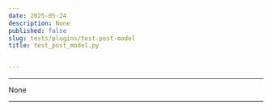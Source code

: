 ```yaml
---
date: 2025-05-24
description: None
published: false
slug: tests/plugins/test-post-model
title: test_post_model.py


---
```


---

None

---